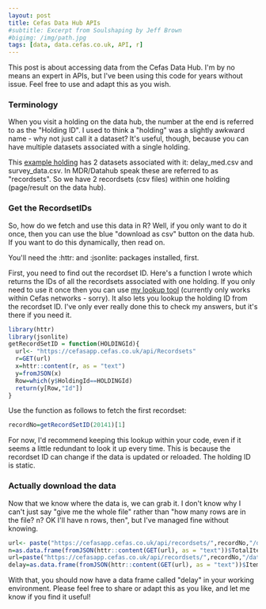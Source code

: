 ```yaml
---
layout: post
title: Cefas Data Hub APIs
#subtitle: Excerpt from Soulshaping by Jeff Brown
#bigimg: /img/path.jpg
tags: [data, data.cefas.co.uk, API, r]
---
```


This post is about accessing data from the Cefas Data Hub. I'm by no means an expert in APIs, but I've been using this code for years without issue. Feel free to use and adapt this as you wish.

### Terminology

When you visit a holding on the data hub, the number at the end is referred to as the "Holding ID". I used to think a "holding" was a slightly awkward name - why not just call it a dataset? It's useful, though, because you can have multiple datasets associated with a single holding. 

This [example holding](http://data.cefas.co.uk/#/View/20141) has 2 datasets associated with it: delay_med.csv and survey_data.csv. In MDR/Datahub speak these are referred to as "recordsets". So we have 2 recordsets (csv files) within one holding (page/result on the data hub).

### Get the RecordsetIDs

So, how do we fetch and use this data in R? Well, if you only want to do it once, then you can use the blue "download as csv" button on the data hub. If you want to do this dynamically, then read on.

You'll need the :httr: and :jsonlite: packages installed, first. 

First, you need to find out the recordset ID. Here's a function I wrote which returns the IDs of all the recordsets associated with one holding. If you only need to use it once then you can use [my lookup tool](http://linlamp:3838/nm02/MDRLookup/) (currently only works within Cefas networks - sorry). It also lets you lookup the holding ID from the recordset ID. I've only ever really done this to check my answers, but it's there if you need it. 

```r
library(httr)
library(jsonlite)
getRecordSetID = function(HOLDINGId){
  url<- "https://cefasapp.cefas.co.uk/api/Recordsets"
  r=GET(url)
  x=httr::content(r, as = "text")
  y=fromJSON(x)
  Row=which(y$HoldingId==HOLDINGId)
  return(y[Row,"Id"])
}
```

Use the function as follows to fetch the first recordset:

```r
recordNo=getRecordSetID(20141)[1]
```

For now, I'd recommend keeping this lookup within your code, even if it seems a little redundant to look it up every time. This is because the recordset ID can change if the data is updated or reloaded. The holding ID is static.

### Actually download the data
Now that we know where the data is, we can grab it. I don't know why I can't just say "give me the whole file" rather than "how many rows are in the file? n? OK I'll have n rows, then", but I've managed fine without knowing.

```r
url<- paste("https://cefasapp.cefas.co.uk/api/recordsets/",recordNo,"/data",sep="")
n=as.data.frame(fromJSON(httr::content(GET(url), as = "text"))$TotalItems)
url=paste("https://cefasapp.cefas.co.uk/api/recordsets/",recordNo,"/data?page=1&resultsPerPage=",n,sep="")
delay=as.data.frame(fromJSON(httr::content(GET(url), as = "text"))$Items)
```

With that, you should now have a data frame called "delay" in your working environment. Please feel free to share or adapt this as you like, and let me know if you find it useful!
